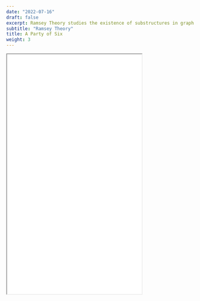 ```yaml
---
date: "2022-07-16"
draft: false
excerpt: Ramsey Theory studies the existence of substructures in graph theory. In this video, one of the first I made, I show that the Ramsey number *R*(3,3) is 6.
subtitle: "Ramsey Theory"
title: A Party of Six
weight: 3
---
```


<iframe width="360" height="640"
  src="animated-proof-1.mp4">
</iframe>